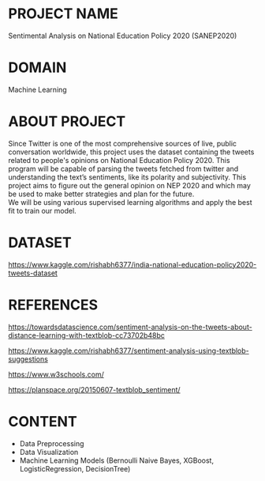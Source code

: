 # PROJECT NAME
Sentimental Analysis on National Education Policy 2020 (SANEP2020)

# DOMAIN
Machine Learning

# ABOUT PROJECT
Since Twitter is one of the most comprehensive sources of live, public conversation worldwide, this project uses the dataset containing the tweets related to people's opinions on 
National Education Policy 2020. This program will be capable of parsing the tweets fetched from twitter and understanding the text’s sentiments, like its polarity and subjectivity.
This project aims to figure out the general opinion on NEP 2020 and which may be used to make better strategies and plan for the future.  
We will be using various supervised learning algorithms and apply the best fit to train our model.

# DATASET
https://www.kaggle.com/rishabh6377/india-national-education-policy2020-tweets-dataset

# REFERENCES
https://towardsdatascience.com/sentiment-analysis-on-the-tweets-about-distance-learning-with-textblob-cc73702b48bc

https://www.kaggle.com/rishabh6377/sentiment-analysis-using-textblob-suggestions

https://www.w3schools.com/

https://planspace.org/20150607-textblob_sentiment/

# CONTENT
- Data Preprocessing
- Data Visualization
- Machine Learning Models (Bernoulli Naive Bayes,	XGBoost,	LogisticRegression,	DecisionTree)
